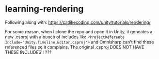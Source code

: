 # learning-rendering
Following along with: https://catlikecoding.com/unity/tutorials/rendering/

For some reason, when I clone the repo and open it in Unity, it geneates a new .csproj with a bunch of includes like `<ProjectReference Include="Unity.Timeline.Editor.csproj">` and Omnisharp can't find these referenced files so it complains. The original .csproj DOES NOT HAVE THESE INCLUDES!! ???
